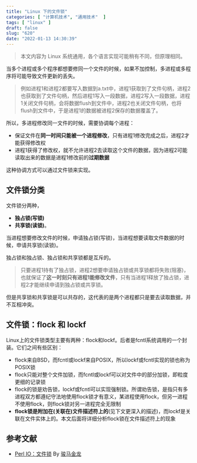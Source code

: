 ```yaml
---
title: "Linux 下的文件锁"
categories: [ "计算机技术", "通用技术"  ]
tags: [ "linux" ]
draft: false
slug: "620"
date: "2022-01-13 14:30:39"
---
```


> 本文内容为 Linux 系统通用，各个语言实现可能稍有不同，但原理相同。
> 

当多个进程或多个程序都想要修同一个文件的时候，如果不加控制，多进程或多程序将可能导致文件更新的丢失。

> 例如进程1和进程2都要写入数据到a.txt中，进程1获取到了文件句柄，进程2也获取到了文件句柄，然后进程1写入一段数据，进程2写入一段数据，进程1关闭文件句柄，会将数据flush到文件中，进程2也关闭文件句柄，也将flush到文件中，于是进程1的数据被进程2保存的数据覆盖了。
> 

所以，多进程修改同一文件的时候，需要协调每个进程：

- 保证文件在**同一时间只能被一个进程修改**，只有进程1修改完成之后，进程2才能获得修改权
- 进程1获得了修改权，就不允许进程2去读取这个文件的数据，因为进程2可能读取出来的数据是进程1修改前的**过期数据**

这种协调方式可以通过文件锁来实现。

## 文件锁分类

文件锁分两种，

- **独占锁(写锁)**
- **共享锁(读锁)**。

当进程想要修改文件的时候，申请独占锁(写锁)，当进程想要读取文件数据的时候，申请共享锁(读锁)。

独占锁和独占锁、独占锁和共享锁都是互斥的。

> 只要进程1持有了独占锁，进程2想要申请独占锁或共享锁都将失败(阻塞)，也就保证了**这一时刻只有进程1能修改文件**，只有当进程1释放了独占锁，进程2才能继续申请到独占锁或共享锁。
> 

但是共享锁和共享锁是可以共存的，这代表的是两个进程都只是要去读取数据，并不互相冲突。

## **文件锁：flock 和 lockf**

Linux上的文件锁类型主要有两种：flock和lockf。后者是fcntl系统调用的一个封装。它们之间有些区别：

- flock来自BSD，而fcntl或lockf来自POSIX，所以lockf或fcntl实现的锁也称为POSIX锁
- flock只能对整个文件加锁，而fcntl或lockf可以对文件中的部分加锁，即粒度更细的记录锁
- flock的锁是劝告锁，lockf或fcntl可以实现强制锁。所谓劝告锁，是指只有多进程双方都遵纪守法地使用flock锁才有意义，某进程使用flock，但另一进程不使用flock，则flock锁对另一进程完全无限制
- **flock锁是附加在(关联在)文件描述符上的**(见下文更深入的描述)，而lockf是关联在文件实体上的。本文后面将详细分析flock锁在文件描述符上的现象

## 参考文献

- [Perl IO：文件锁](https://www.cnblogs.com/f-ck-need-u/p/10447881.html) By [骏马金龙](https://www.cnblogs.com/f-ck-need-u/)